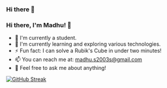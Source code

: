 ### Hi there 👋

<!--
**madhus2003r/madhus2003r** is a ✨ _special_ ✨ repository because its `README.md` (this file) appears on your GitHub profile.
-->

### Hi there, I'm Madhu! 👋

- 🔭 I'm currently a student.
- 🌱 I'm currently learning and exploring various technologies.
- ⚡ Fun fact: I can solve a Rubik's Cube in under two minutes!
- 📫 You can reach me at: madhu.s2003s@gmail.com
- 💬 Feel free to ask me about anything!

<!--
- 👯 I’m looking to collaborate on ...
- 🤔 I’m looking for help with ...
- 😄 Pronouns: ...
-->
<!-- Add this to your README.md file -->

[![GitHub Streak](http://github-readme-streak-stats.herokuapp.com?user=madhus2003r)](https://git.io/streak-stats)

